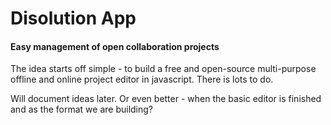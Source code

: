 # Disolution App
#### Easy management of open collaboration projects

The idea starts off simple - to build a free and open-source multi-purpose offline and online project editor in javascript.
There is lots to do.

Will document ideas later. Or even better - when the basic editor is finished and as the format we are building?
